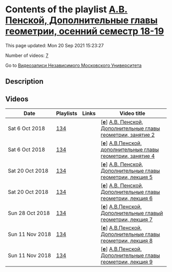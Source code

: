 # Contents of the playlist [А.В. Пенской, Дополнительные главы геометрии, осенний семестр 18-19](https://www.youtube.com/playlist?list=PLp9ABVh6_x4G7b0eHnCWcTOlJyzAbGYxJ)

This page updated: Mon 20 Sep 2021 15:23:27

Number of videos: [7](#videos)

Go to [Видеозаписи Независимого Московского Университета](../README.md)

## Description



## Videos

|Date|Playlists|Links|Video title|
|---|---|---|---|
| Sat&nbsp;6&nbsp;Oct&nbsp;2018 | [134](../playlists/134 "А.В. Пенской, Дополнительные главы геометрии, осенний семестр 18-19") |  | [[**e**](https://studio.youtube.com/video/TvVcaSJjDfQ/edit "Edit")] [А.В. Пенской, Дополнительные главы геометрии, занятие 2](https://www.youtube.com/watch?v=TvVcaSJjDfQ&list=PLp9ABVh6_x4G7b0eHnCWcTOlJyzAbGYxJ "Описание") |
| Sat&nbsp;6&nbsp;Oct&nbsp;2018 | [134](../playlists/134 "А.В. Пенской, Дополнительные главы геометрии, осенний семестр 18-19") |  | [[**e**](https://studio.youtube.com/video/tpn4U3vb_Xc/edit "Edit")] [А.В.Пенской, дополнительные главы геометрии, занятие 4](https://www.youtube.com/watch?v=tpn4U3vb_Xc&list=PLp9ABVh6_x4G7b0eHnCWcTOlJyzAbGYxJ "04.10.2018") |
| Sat&nbsp;20&nbsp;Oct&nbsp;2018 | [134](../playlists/134 "А.В. Пенской, Дополнительные главы геометрии, осенний семестр 18-19") |  | [[**e**](https://studio.youtube.com/video/ygicPCzMKaw/edit "Edit")] [А.В. Пенской, Дополнительные главы геометрии, лекция 5](https://www.youtube.com/watch?v=ygicPCzMKaw&list=PLp9ABVh6_x4G7b0eHnCWcTOlJyzAbGYxJ "11.10.2018") |
| Sat&nbsp;20&nbsp;Oct&nbsp;2018 | [134](../playlists/134 "А.В. Пенской, Дополнительные главы геометрии, осенний семестр 18-19") |  | [[**e**](https://studio.youtube.com/video/9vjylALy8Ks/edit "Edit")] [А.В. Пенской, Дополнительные главы геометрии, лекция 6](https://www.youtube.com/watch?v=9vjylALy8Ks&list=PLp9ABVh6_x4G7b0eHnCWcTOlJyzAbGYxJ "18.10.2018") |
| Sun&nbsp;28&nbsp;Oct&nbsp;2018 | [134](../playlists/134 "А.В. Пенской, Дополнительные главы геометрии, осенний семестр 18-19") |  | [[**e**](https://studio.youtube.com/video/PMTUZBI3LEw/edit "Edit")] [А.В.Пенской, Дополнительные главый геометрии, лекция 7](https://www.youtube.com/watch?v=PMTUZBI3LEw&list=PLp9ABVh6_x4G7b0eHnCWcTOlJyzAbGYxJ "25.10.2018") |
| Sun&nbsp;11&nbsp;Nov&nbsp;2018 | [134](../playlists/134 "А.В. Пенской, Дополнительные главы геометрии, осенний семестр 18-19") |  | [[**e**](https://studio.youtube.com/video/NiI3u2LVhY0/edit "Edit")] [А.В.Пенской, Дополнительные главы геометрии, лекция 8](https://www.youtube.com/watch?v=NiI3u2LVhY0&list=PLp9ABVh6_x4G7b0eHnCWcTOlJyzAbGYxJ "01.11.2018") |
| Sun&nbsp;11&nbsp;Nov&nbsp;2018 | [134](../playlists/134 "А.В. Пенской, Дополнительные главы геометрии, осенний семестр 18-19") |  | [[**e**](https://studio.youtube.com/video/kswY1Q7Psp8/edit "Edit")] [А.В.Пенской, Дополнительные главы геометрии, лекция 9](https://www.youtube.com/watch?v=kswY1Q7Psp8&list=PLp9ABVh6_x4G7b0eHnCWcTOlJyzAbGYxJ "08.11.2018") |
